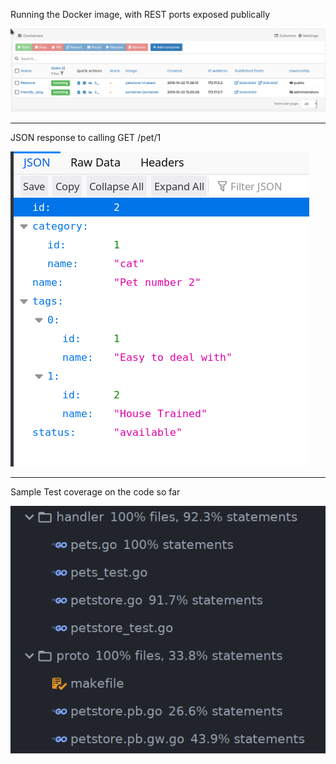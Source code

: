 Running the Docker image, with REST ports exposed publically

![Running in Docker](Screenshot_20191022_172844.png)

___

JSON response to calling GET /pet/1

![Response to GET /pet/1](Screenshot_20191022_173149.png)

___

Sample Test coverage on the code so far

![Test Coverage](Screenshot_20191022_173555.png)
